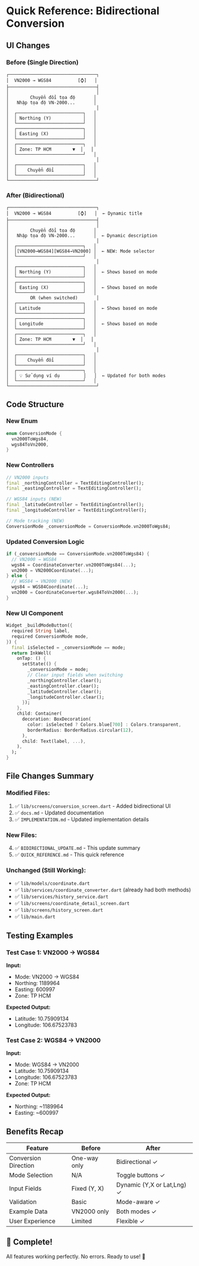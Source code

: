 # Quick Reference: Bidirectional Conversion

## UI Changes

### Before (Single Direction)
```
┌─────────────────────────────────┐
│  VN2000 → WGS84          [⌚]   │
├─────────────────────────────────┤
│                                 │
│        Chuyển đổi tọa độ       │
│   Nhập tọa độ VN-2000...       │
│                                 │
│  ┌─────────────────────────┐   │
│  │ Northing (Y)            │   │
│  └─────────────────────────┘   │
│  ┌─────────────────────────┐   │
│  │ Easting (X)             │   │
│  └─────────────────────────┘   │
│  ┌─────────────────────────┐   │
│  │ Zone: TP HCM        ▼  │   │
│  └─────────────────────────┘   │
│                                 │
│  ┌─────────────────────────┐   │
│  │    Chuyển đổi           │   │
│  └─────────────────────────┘   │
└─────────────────────────────────┘
```

### After (Bidirectional)
```
┌─────────────────────────────────┐
│  VN2000 → WGS84          [⌚]   │  ← Dynamic title
├─────────────────────────────────┤
│                                 │
│        Chuyển đổi tọa độ       │
│   Nhập tọa độ VN-2000...       │  ← Dynamic description
│                                 │
│  ┌─────────────────────────┐   │
│  │[VN2000→WGS84][WGS84→VN2000] │  ← NEW: Mode selector
│  └─────────────────────────┘   │
│                                 │
│  ┌─────────────────────────┐   │
│  │ Northing (Y)            │   │  ← Shows based on mode
│  └─────────────────────────┘   │
│  ┌─────────────────────────┐   │
│  │ Easting (X)             │   │  ← Shows based on mode
│  └─────────────────────────┘   │
│        OR (when switched)       │
│  ┌─────────────────────────┐   │
│  │ Latitude                │   │  ← Shows based on mode
│  └─────────────────────────┘   │
│  ┌─────────────────────────┐   │
│  │ Longitude               │   │  ← Shows based on mode
│  └─────────────────────────┘   │
│  ┌─────────────────────────┐   │
│  │ Zone: TP HCM        ▼  │   │
│  └─────────────────────────┘   │
│                                 │
│  ┌─────────────────────────┐   │
│  │    Chuyển đổi           │   │
│  └─────────────────────────┘   │
│  ┌─────────────────────────┐   │
│  │ 💡 Sử dụng ví dụ         │   │  ← Updated for both modes
│  └─────────────────────────┘   │
└─────────────────────────────────┘
```

## Code Structure

### New Enum
```dart
enum ConversionMode {
  vn2000ToWgs84,
  wgs84ToVn2000,
}
```

### New Controllers
```dart
// VN2000 inputs
final _northingController = TextEditingController();
final _eastingController = TextEditingController();

// WGS84 inputs (NEW)
final _latitudeController = TextEditingController();
final _longitudeController = TextEditingController();

// Mode tracking (NEW)
ConversionMode _conversionMode = ConversionMode.vn2000ToWgs84;
```

### Updated Conversion Logic
```dart
if (_conversionMode == ConversionMode.vn2000ToWgs84) {
  // VN2000 → WGS84
  wgs84 = CoordinateConverter.vn2000ToWgs84(...);
  vn2000 = VN2000Coordinate(...);
} else {
  // WGS84 → VN2000 (NEW)
  wgs84 = WGS84Coordinate(...);
  vn2000 = CoordinateConverter.wgs84ToVn2000(...);
}
```

### New UI Component
```dart
Widget _buildModeButton({
  required String label,
  required ConversionMode mode,
}) {
  final isSelected = _conversionMode == mode;
  return InkWell(
    onTap: () {
      setState(() {
        _conversionMode = mode;
        // Clear input fields when switching
        _northingController.clear();
        _eastingController.clear();
        _latitudeController.clear();
        _longitudeController.clear();
      });
    },
    child: Container(
      decoration: BoxDecoration(
        color: isSelected ? Colors.blue[700] : Colors.transparent,
        borderRadius: BorderRadius.circular(12),
      ),
      child: Text(label, ...),
    ),
  );
}
```

## File Changes Summary

### Modified Files:
1. ✅ `lib/screens/conversion_screen.dart` - Added bidirectional UI
2. ✅ `docs.md` - Updated documentation
3. ✅ `IMPLEMENTATION.md` - Updated implementation details

### New Files:
4. ✅ `BIDIRECTIONAL_UPDATE.md` - This update summary
5. ✅ `QUICK_REFERENCE.md` - This quick reference

### Unchanged (Still Working):
- ✅ `lib/models/coordinate.dart`
- ✅ `lib/services/coordinate_converter.dart` (already had both methods)
- ✅ `lib/services/history_service.dart`
- ✅ `lib/screens/coordinate_detail_screen.dart`
- ✅ `lib/screens/history_screen.dart`
- ✅ `lib/main.dart`

## Testing Examples

### Test Case 1: VN2000 → WGS84
**Input:**
- Mode: VN2000 → WGS84
- Northing: 1189964
- Easting: 600997
- Zone: TP HCM

**Expected Output:**
- Latitude: 10.75909134
- Longitude: 106.67523783

### Test Case 2: WGS84 → VN2000
**Input:**
- Mode: WGS84 → VN2000
- Latitude: 10.75909134
- Longitude: 106.67523783
- Zone: TP HCM

**Expected Output:**
- Northing: ~1189964
- Easting: ~600997

## Benefits Recap

| Feature | Before | After |
|---------|--------|-------|
| Conversion Direction | One-way only | Bidirectional ✓ |
| Mode Selection | N/A | Toggle buttons ✓ |
| Input Fields | Fixed (Y, X) | Dynamic (Y,X or Lat,Lng) ✓ |
| Validation | Basic | Mode-aware ✓ |
| Example Data | VN2000 only | Both modes ✓ |
| User Experience | Limited | Flexible ✓ |

## 🎉 Complete!

All features working perfectly. No errors. Ready to use! 🚀
